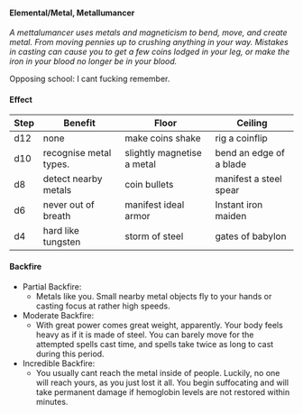 #### Elemental/Metal, Metallumancer
*A mettalumancer uses metals and magneticism to bend, move, and create metal. From moving pennies up to crushing anything in your way.*
*Mistakes in casting can cause you to get a few coins lodged in your leg, or make the iron in your blood no longer be in your blood.*

Opposing school: I cant fucking remember.

#### Effect

| Step | Benefit                | Floor                       | Ceiling                |
| -    | -                      | -                           | -                      |
| d12  | none                   | make coins shake            | rig a coinflip         |
| d10  | recognise metal types. | slightly magnetise a metal  | bend an edge of a blade|  
|  d8  | detect nearby metals   | coin bullets                | manifest a steel spear |
|  d6  | never out of breath    | manifest ideal armor        | Instant iron maiden    |
|  d4  | hard like tungsten     | storm of steel              | gates of babylon       |

#### Backfire
- Partial Backfire:
   - Metals like you. Small nearby metal objects fly to your hands or casting focus at rather high speeds.
- Moderate Backfire:
   - With great power comes great weight, apparently. Your body feels heavy as if it is made of steel. You can barely move for the attempted spells cast time, and spells take twice as long to cast during this period.
- Incredible Backfire:
   - You usually cant reach the metal inside of people. Luckily, no one will reach yours, as you just lost it all. You begin suffocating and will take permanent damage if hemoglobin levels are not restored within minutes.
